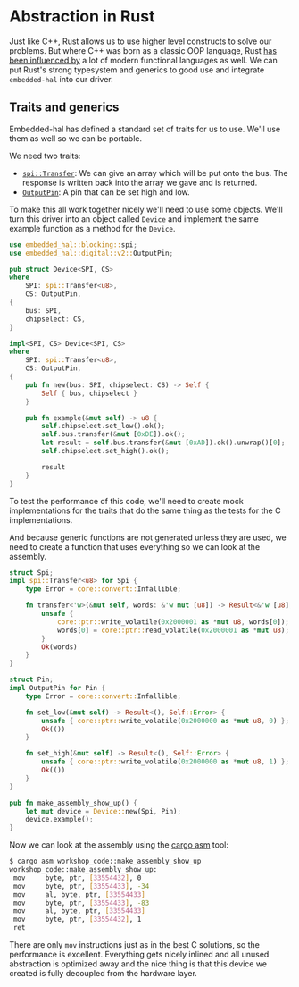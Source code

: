 <div class="read">

# Abstraction in Rust

Just like C++, Rust allows us to use higher level constructs to solve our problems.
But where C++ was born as a classic OOP language, Rust [has been influenced by](https://doc.rust-lang.org/reference/influences.html) a lot of modern functional languages as well.
We can put Rust's strong typesystem and generics to good use and integrate `embedded-hal` into our driver.

## Traits and generics

Embedded-hal has defined a standard set of traits for us to use. We'll use them as well so we can be portable.

We need two traits:

- [`spi::Transfer`](https://docs.rs/embedded-hal/0.2.6/embedded_hal/blocking/spi/trait.Transfer.html):
  We can give an array which will be put onto the bus. The response is written back into the array we gave and is returned.
- [`OutputPin`](https://docs.rs/embedded-hal/0.2.6/embedded_hal/digital/v2/trait.OutputPin.html):
  A pin that can be set high and low.

To make this all work together nicely we'll need to use some objects. We'll turn this driver into an object called `Device`
and implement the same example function as a method for the `Device`.

```rust
use embedded_hal::blocking::spi;
use embedded_hal::digital::v2::OutputPin;

pub struct Device<SPI, CS>
where
    SPI: spi::Transfer<u8>,
    CS: OutputPin,
{
    bus: SPI,
    chipselect: CS,
}

impl<SPI, CS> Device<SPI, CS>
where
    SPI: spi::Transfer<u8>,
    CS: OutputPin,
{
    pub fn new(bus: SPI, chipselect: CS) -> Self {
        Self { bus, chipselect }
    }

    pub fn example(&mut self) -> u8 {
        self.chipselect.set_low().ok();
        self.bus.transfer(&mut [0xDE]).ok();
        let result = self.bus.transfer(&mut [0xAD]).ok().unwrap()[0];
        self.chipselect.set_high().ok();

        result
    }
}
```

To test the performance of this code, we'll need to create mock implementations for the traits that do the same thing as
the tests for the C implementations.

And because generic functions are not generated unless they are used, we need to create a function that uses everything
so we can look at the assembly.

```rust
struct Spi;
impl spi::Transfer<u8> for Spi {
    type Error = core::convert::Infallible;

    fn transfer<'w>(&mut self, words: &'w mut [u8]) -> Result<&'w [u8], Self::Error> {
        unsafe {
            core::ptr::write_volatile(0x2000001 as *mut u8, words[0]);
            words[0] = core::ptr::read_volatile(0x2000001 as *mut u8);
        }
        Ok(words)
    }
}

struct Pin;
impl OutputPin for Pin {
    type Error = core::convert::Infallible;

    fn set_low(&mut self) -> Result<(), Self::Error> {
        unsafe { core::ptr::write_volatile(0x2000000 as *mut u8, 0) };
        Ok(())
    }

    fn set_high(&mut self) -> Result<(), Self::Error> {
        unsafe { core::ptr::write_volatile(0x2000000 as *mut u8, 1) };
        Ok(())
    }
}

pub fn make_assembly_show_up() {
    let mut device = Device::new(Spi, Pin);
    device.example();
}
```

Now we can look at the assembly using the [cargo asm]() tool:

```bash
$ cargo asm workshop_code::make_assembly_show_up
workshop_code::make_assembly_show_up:
 mov     byte, ptr, [33554432], 0
 mov     byte, ptr, [33554433], -34
 mov     al, byte, ptr, [33554433]
 mov     byte, ptr, [33554433], -83
 mov     al, byte, ptr, [33554433]
 mov     byte, ptr, [33554432], 1
 ret
```

There are only `mov` instructions just as in the best C solutions, so the performance is excellent. Everything gets nicely
inlined and all unused abstraction is optimized away and the nice thing is that this device we created is fully
decoupled from the hardware layer.

</div>
